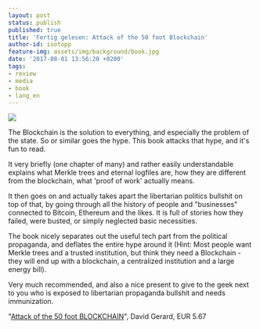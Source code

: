 ```yaml
---
layout: post
status: publish
published: true
title: 'Fertig gelesen: Attack of the 50 foot Blockchain'
author-id: isotopp
feature-img: assets/img/background/book.jpg
date: '2017-08-01 13:56:20 +0200'
tags:
- review
- media
- book
- lang_en
---
```

[![](/uploads/2017/08/51aIGVbfJcL.jpg)](https://www.amazon.de/Attack-50-Foot-Blockchain-Contracts-ebook/dp/B073CPP581)

The Blockchain is the solution to everything, and especially the
problem of the state. So or similar goes the hype. This book
attacks that hype, and it's fun to read.

It very briefly (one chapter of many) and rather easily
understandable explains what Merkle trees and eternal logfiles
are, how they are different from the blockchain, what 'proof of
work' actually means.
 
It then goes on and actually takes apart the libertarian
politics bullshit on top of that, by going through all the
history of people and "businesses" connected to Bitcoin,
Ethereum and the likes. It is full of stories how they failed,
were busted, or simply neglected basic necessities.

The book nicely separates out the useful tech part from the
political propaganda, and deflates the entire hype around it
(Hint: Most people want Merkle trees and a trusted institution,
but think they need a Blockchain - they will end up with a
blockchain, a centralized institution and a large energy bill).
 
Very much recommended, and also a nice present to give to the
geek next to you who is exposed to libertarian propaganda
bullshit and needs immunization.

"[Attack of the 50 foot BLOCKCHAIN](https://www.amazon.de/Attack-50-Foot-Blockchain-Contracts-ebook/dp/B073CPP581)",
David Gerard, EUR 5.67

